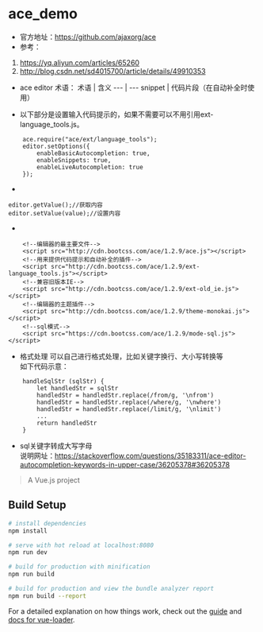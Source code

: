 # ace_demo

* 官方地址：https://github.com/ajaxorg/ace
* 参考：
1. https://yq.aliyun.com/articles/65260
1. http://blog.csdn.net/sd4015700/article/details/49910353

* ace editor 术语：
术语 | 含义
--- | ---
snippet | 代码片段（在自动补全时使用）

* 以下部分是设置输入代码提示的，如果不需要可以不用引用ext-language_tools.js。
```
    ace.require("ace/ext/language_tools");
    editor.setOptions({
        enableBasicAutocompletion: true,
        enableSnippets: true,
        enableLiveAutocompletion: true
    });
```
*
```
editor.getValue();//获取内容
editor.setValue(value);//设置内容
```
* 
```
    <!--编辑器的最主要文件-->
    <script src="http://cdn.bootcss.com/ace/1.2.9/ace.js"></script>
    <!--用来提供代码提示和自动补全的插件-->
    <script src="http://cdn.bootcss.com/ace/1.2.9/ext-language_tools.js"></script>
    <!--兼容旧版本IE-->
    <script src="http://cdn.bootcss.com/ace/1.2.9/ext-old_ie.js"></script>
    <!--编辑器的主题插件-->
    <script src="http://cdn.bootcss.com/ace/1.2.9/theme-monokai.js"></script>
    <!--sql模式-->
    <script src="https://cdn.bootcss.com/ace/1.2.9/mode-sql.js"></script>
```
* 格式处理
可以自己进行格式处理，比如关键字换行、大小写转换等  
如下代码示意：
```
    handleSqlStr (sqlStr) {
        let handledStr = sqlStr
        handledStr = handledStr.replace(/from/g, '\nfrom')
        handledStr = handledStr.replace(/where/g, '\nwhere')
        handledStr = handledStr.replace(/limit/g, '\nlimit')
        ...
        return handledStr
    }
```
* sql关键字转成大写字母  
说明网址：https://stackoverflow.com/questions/35183311/ace-editor-autocompletion-keywords-in-upper-case/36205378#36205378

> A Vue.js project

## Build Setup

``` bash
# install dependencies
npm install

# serve with hot reload at localhost:8080
npm run dev

# build for production with minification
npm run build

# build for production and view the bundle analyzer report
npm run build --report
```

For a detailed explanation on how things work, check out the [guide](http://vuejs-templates.github.io/webpack/) and [docs for vue-loader](http://vuejs.github.io/vue-loader).
